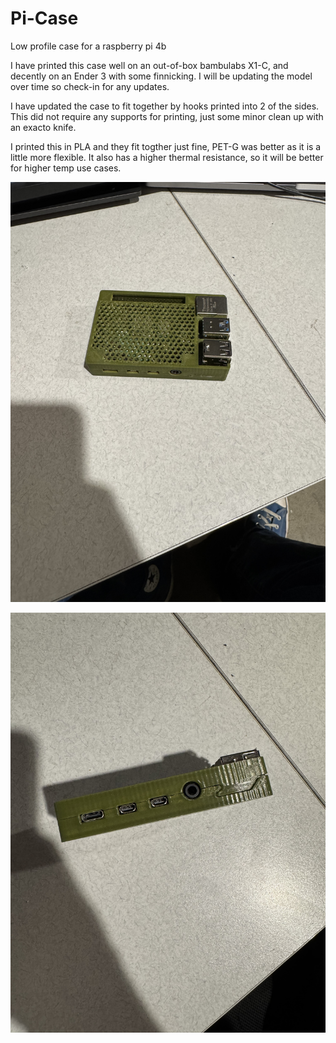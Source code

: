 # Pi-Case
Low profile case for a raspberry pi 4b

I have printed this case well on an out-of-box bambulabs X1-C, and decently on an Ender 3 with some finnicking. I will be updating the model over time so check-in for any updates.

I have updated the case to fit together by hooks printed into 2 of the sides. This did not require any supports for printing, just some minor clean up with an exacto knife.

I printed this in PLA and they fit togther just fine, PET-G was better as it is a little more flexible. It also has a higher thermal resistance, so it will be better for higher temp use cases.

![image](IMG_0038.jpeg)

![image](IMG_0039.jpeg)
